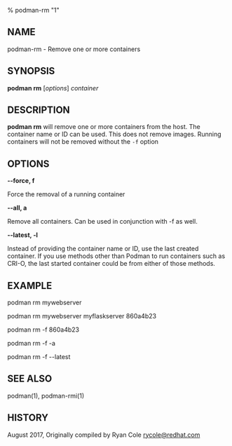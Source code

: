 % podman-rm "1"

## NAME
podman\-rm - Remove one or more containers

## SYNOPSIS
**podman rm** [*options*] *container*

## DESCRIPTION
**podman rm** will remove one or more containers from the host.  The container name or ID can be used.  This does not remove images.  Running containers will not be removed without the `-f` option

## OPTIONS

**--force, f**

Force the removal of a running container

**--all, a**

Remove all containers.  Can be used in conjunction with -f as well.

**--latest, -l**

Instead of providing the container name or ID, use the last created container. If you use methods other than Podman
to run containers such as CRI-O, the last started container could be from either of those methods.
## EXAMPLE

podman rm mywebserver

podman rm mywebserver myflaskserver 860a4b23

podman rm -f 860a4b23

podman rm -f -a

podman rm -f --latest

## SEE ALSO
podman(1), podman-rmi(1)

## HISTORY
August 2017, Originally compiled by Ryan Cole <rycole@redhat.com>
